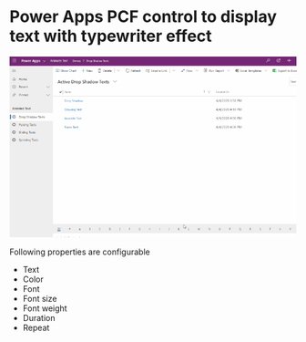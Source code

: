 # Power Apps PCF control to display text with typewriter effect

![Type Writer Text Control](Demos/../../Demos/Drop&#32;shadow&#32;text&#32;in&#32;Model-Drive&#32;Apps_small.gif)

Following properties are configurable

- Text
- Color
- Font
- Font size
- Font weight
- Duration
- Repeat
